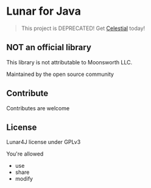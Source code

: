 # Lunar for Java

> This project is DEPRECATED! Get [Celestial](https://github.com/CubeWhyMC/celestial) today!

## NOT an official library

This library is not attributable to Moonsworth LLC.

Maintained by the open source community

## Contribute

Contributes are welcome

## License

Lunar4J license under GPLv3

You're allowed
- use
- share
- modify
